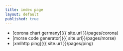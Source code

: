 ```yaml
---
title: index page
layout: default
published: true
---
```

- [corona chart germany]({{ site.url }}/pages/corona)
- [morse code generator]({{ site.url}}/pages/morse)
- [xmlhttp ping]({{ site.url }}/pages/ping)
